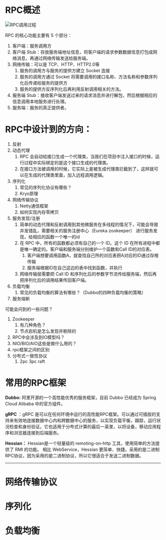 # RPC概述

![RPC调用过程](http://haoimg.hifool.cn//img/watermark,type_ZmFuZ3poZW5naGVpdGk,shadow_10,text_aHR0cHM6Ly9ibG9nLmNzZG4ubmV0L3NzMTIzbWxr,size_16,color_FFFFFF,t_70.png)

RPC 的核心功能主要有 5 个部分：

1. 客户端：服务调用方
2. 客户端 Stub：存放服务端地址信息，将客户端的请求参数数据信息打包成网络消息，再通过网络传输发送给服务端。
3. 网络传输：可以是 TCP、HTTP、HTTP2.0等
    1. 服务的调用方与服务的提供方建立 Socket 连接
    2. 服务的调用方通过 Socket 将需要调用的接口名称、方法名称和参数序列化后传递给服务的提供方
    3. 服务的提供方反序列化后再利用反射调用相关的方法。
4. 服务端 Stub：接收客户端发送过来的请求消息并进行解包，然后根据相应的信息调用本地服务进行处理。
5. 服务端：服务的真正提供者。



# RPC中设计到的方向：

1. 反射
2. 动态代理
    1. RPC 会自动给接口生成一个代理类，当我们在项目中注入接口的时候，运行过程中实际绑定的是这个接口生成的代理类。
    2. 在接口方法被调用的时候，它实际上是被生成代理类拦截到了，这样就可以在生成的代理类里面，加入远程调用逻辑。
3. 序列化
    1. 常见的序列化协议有哪些？
    2. Kryo原理
4. 网络传输协议
    1. Netty通信框架
    2. 如何实现内存零拷贝
5. 服务发现/注册
    1. 简单的动态代理和反射调用到其他微服务在多线程的情况下，可能会导致并发错乱，需要相关的服务注册中心（Eureka zookeeper） 进行服务发现，给相应的函数一个唯一的id
    2. 在 RPC 中，所有的函数都必须有自己的一个 ID。这个 ID 在所有进程中都是唯一确定的。客户端和服务端分别维护一个函数和Call ID的对应表。
        1. 客户端想要调用函数A，就查找自己所的对应表把A对应的ID通过存根传输
        2. 服务端根据ID在自己这边的表中找到函数，并执行
    3. 网络传输层需要把 Call ID 和序列化后的参数字节流传给服务端，然后再把序列化后的调用结果传回客户端。
6. 负载均衡
    1. 常见的负载均衡的算法有哪些？（Dubbo的四种负载均衡的策略）
7. 服务熔断



可能会问到的一些问题？

1. Zookeeper 
    1. 有几种角色？
    2. 节点宕机是怎么发现并剔除的
2. RPC中会涉及到IO模型吗？
3. NIO/BIO/AIO这些是做什么用的？
4. rpc框架之间的区别
5. 分布式一致性协议
    1. 2pc 3pc raft



# 常用的RPC框架

**Dubbo:** 阿里开源的一个高性能优秀的服务框架，目前 Dubbo 已经成为 Spring Cloud Alibaba 中的官方组件。 

**gRPC** ：gRPC 是可以在任何环境中运行的高性能RPC框架。可以通过可插拔的支持来有效地连接数据中心内和跨数据中心的服务，以实现负载平衡，跟踪，运行状况检查和身份验证。它也适用于分布式计算的最后一英里，以将设备，移动应用程序和浏览器连接到后端服务。 

**Hessian：** Hessian是一个轻量级的 remoting-on-http 工具，使用简单的方法提供了 RMI 的功能。 相比 WebService，Hessian 更简单、快捷。采用的是二进制 RPC协议，因为采用的是二进制协议，所以它很适合于发送二进制数据。



---



# 网络传输协议



# 序列化

# 负载均衡
